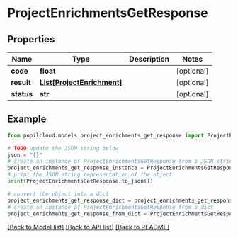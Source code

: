 # ProjectEnrichmentsGetResponse


## Properties

Name | Type | Description | Notes
------------ | ------------- | ------------- | -------------
**code** | **float** |  | [optional] 
**result** | [**List[ProjectEnrichment]**](ProjectEnrichment.md) |  | [optional] 
**status** | **str** |  | [optional] 

## Example

```python
from pupilcloud.models.project_enrichments_get_response import ProjectEnrichmentsGetResponse

# TODO update the JSON string below
json = "{}"
# create an instance of ProjectEnrichmentsGetResponse from a JSON string
project_enrichments_get_response_instance = ProjectEnrichmentsGetResponse.from_json(json)
# print the JSON string representation of the object
print(ProjectEnrichmentsGetResponse.to_json())

# convert the object into a dict
project_enrichments_get_response_dict = project_enrichments_get_response_instance.to_dict()
# create an instance of ProjectEnrichmentsGetResponse from a dict
project_enrichments_get_response_from_dict = ProjectEnrichmentsGetResponse.from_dict(project_enrichments_get_response_dict)
```
[[Back to Model list]](../README.md#documentation-for-models) [[Back to API list]](../README.md#documentation-for-api-endpoints) [[Back to README]](../README.md)


